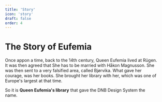 ```yaml
---
title: 'Story'
icon: 'story'
draft: false
order: 4
---
```


# The Story of Eufemia

Once appon a time, back to the 14th century, Queen Eufemia lived at Rügen. It was then agreed that She has to be married with Håkon Magnusson. She was then sent to a very falsified area, called Bjørvika.
What gave her courage, was her books. She brought her library with her, which was one of Europe's largest at that time.

So it is **Queen Eufemia's library** that gave the DNB Design System the name.
